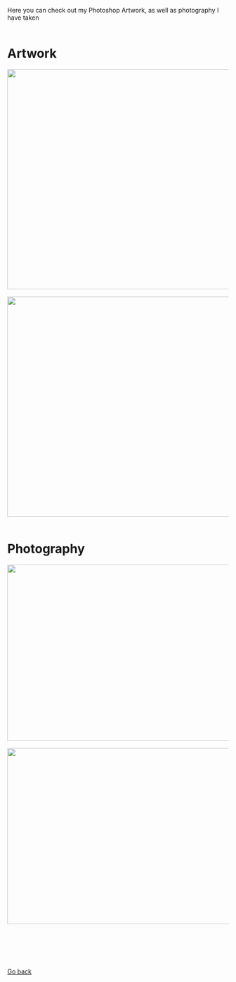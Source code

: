Here you can check out my Photoshop Artwork, as well as photography I have taken
<br>
<br>

# Artwork

<img src="https://ibb.co/t2ddVpP" width="600" height="500">
<br>
<br>
<img src="https://ibb.co/5TPbL1z" width="600" height="500">
<br>
<br>


# Photography

<img src="https://ibb.co/RNyQ3Sv" width="600" height="400">
<br>
<br>
<img src="https://ibb.co/vByJLh7" width="600" height="400">

<br>
<br>
<br>
<br>
<br>
<br>
<p><a href="https://dantevasudevan.github.io/">Go back</a></p>
